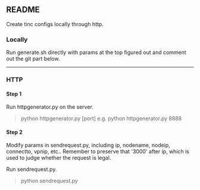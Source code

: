 ## README

Create tinc configs locally through http.

### Locally
Run generate.sh directly with params at the top figured out and comment out the git part below.

------------------------------------------

### HTTP
#### Step 1
Run httpgenerator.py on the server.
> python httpgenerator.py [port]
> e.g. python httpgenerator.py 8888

#### Step 2
Modify params in sendrequest.py, including ip, nodename, nodeip, connectto, vpnip, etc.. Remember to preserve that '3000' after ip, which is used to judge whether the request is legal.

Run sendrequest.py.
> python sendrequest.py
